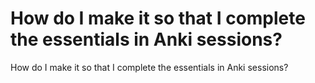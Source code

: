 # How do I make it so that I complete the essentials in Anki sessions?
How do I make it so that I complete the essentials in Anki sessions?

<!-- #Life -->

<!-- {BearID:88DDEA8D-7377-47A6-9479-2BB0FF611671-15756-00001303B17A7805} -->
